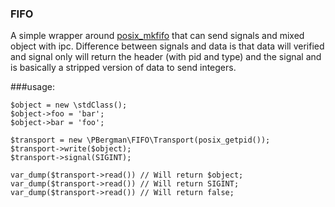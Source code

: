 ### FIFO
A simple wrapper around [posix_mkfifo](http://php.net/manual/en/function.posix-mkfifo.php) that can send signals and
mixed object with ipc. Difference between signals and data is that data will verified and signal only will return the 
header (with pid and type) and the signal and is basically a stripped version of data to send integers.

###usage:

```
$object = new \stdClass();
$object->foo = 'bar';
$object->bar = 'foo';

$transport = new \PBergman\FIFO\Transport(posix_getpid());
$transport->write($object);
$transport->signal(SIGINT);

var_dump($transport->read()) // Will return $object;
var_dump($transport->read()) // Will return SIGINT;
var_dump($transport->read()) // Will return false;

```